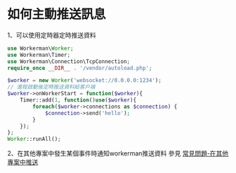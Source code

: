 # 如何主動推送訊息

1、可以使用定時器定時推送資料
```php
use Workerman\Worker;
use Workerman\Timer;
use Workerman\Connection\TcpConnection;
require_once __DIR__ . '/vendor/autoload.php';

$worker = new Worker('websocket://0.0.0.0:1234');
// 進程啟動後定時推送資料給客戶端
$worker->onWorkerStart = function($worker){
    Timer::add(1, function()use($worker){
        foreach($worker->connections as $connection) {
            $connection->send('hello');
        }
    });
};
Worker::runAll();
```

2、在其他專案中發生某個事件時通知workerman推送資料
參見 [常見問題-在其他專案中推送](push-in-other-project.md)
